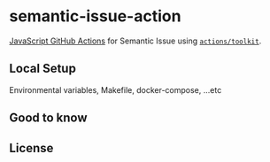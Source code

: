 # semantic-issue-action
[JavaScript GitHub Actions](https://docs.github.com/en/actions/sharing-automations/creating-actions/creating-a-javascript-action) for Semantic Issue using [`actions/toolkit`](https://github.com/actions/toolkit).

## Local Setup
Environmental variables, Makefile, docker-compose, ...etc

## Good to know

## License
